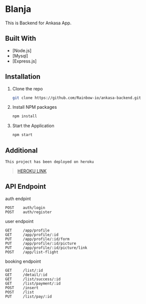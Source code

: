 # Blanja

This is Backend for Ankasa App.


## Built With

- [Node.js]
- [Mysql]
- [Express.js]


## Installation

1. Clone the repo
   ```sh
   git clone https://github.com/Rainbow-io/ankasa-backend.git
   ```
2. Install NPM packages
   ```sh
   npm install
   ```
3. Start the Application
   ```sh
   npm start
   ```

## Additional

    This project has been deployed on heroku
> [HEROKU LINK](https://ankasa-rainbow.herokuapp.com/)



## API Endpoint

auth endpint

    POST    auth/login
    POST    auth/register

user endpoint

    GET     /app/profile
    GET     /app/profile/:id
    PUT     /app/profile/:id/form
    PUT     /app/profile/:id/picture
    PUT     /app/profile/:id/picture/link
    POST    /app/list-flight


booking endpoint

    GET     /list/:id
    GET     /detail/:id
    GET     /list/success/:id
    GET     /list/payment/:id
    POST    /insert
    POST    /list
    PUT     /list/pay/:id

